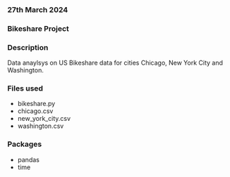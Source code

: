 ### 27th March 2024

### Bikeshare Project


### Description
Data anaylsys on US Bikeshare data for cities Chicago, New York City and Washington.

### Files used
- bikeshare.py
- chicago.csv
- new_york_city.csv
- washington.csv


### Packages 
- pandas
- time
